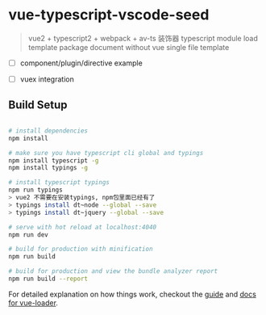 # vue-typescript-vscode-seed

> vue2 + typescript2 + webpack + av-ts 装饰器
> typescript module load template 
> package document without vue single file template

- [ ] component/plugin/directive example
- [ ] vuex integration


## Build Setup

``` bash

# install dependencies
npm install

# make sure you have typescript cli global and typings
npm install typescript -g
npm install typings -g

# install typescript typings
npm run typings
> vue2 不需要在安装typings, npm包里面已经有了
> typings install dt~node --global --save
> typings install dt~jquery --global --save

# serve with hot reload at localhost:4040
npm run dev

# build for production with minification
npm run build

# build for production and view the bundle analyzer report
npm run build --report
```

For detailed explanation on how things work, checkout the [guide](http://vuejs-templates.github.io/webpack/) and [docs for vue-loader](http://vuejs.github.io/vue-loader).
